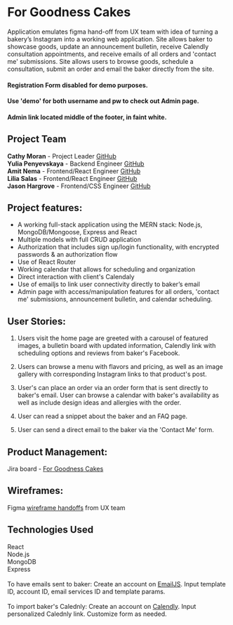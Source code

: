 # For Goodness Cakes

Application emulates figma hand-off from UX team with idea of turning a bakery’s Instagram into a working web application.  Site allows baker to showcase goods, update an announcement bulletin, receive Calendly consultation appointments, and receive emails of all orders and 'contact me' submissions. Site allows users to browse goods, schedule a consultation, submit an order and email the baker directly from the site.

#### Registration Form disabled for demo purposes.
#### Use 'demo' for both username and pw to check out Admin page.
#### Admin link located middle of the footer, in faint white.


## Project Team   

**Cathy Moran**       - Project Leader            [GitHub](https://github.com/morancathy)\
**Yulia Penyevskaya** - Backend Engineer          [GitHub](https://github.com/Yuliap21)\
**Amit Nema**         - Frontend/React Engineer   [GitHub](https://github.com/en-coded)\
**Lilia Salas**       - Frontend/React Engineer   [GitHub](https://github.com/liliasn24)\
**Jason Hargrove**    - Frontend/CSS Engineer     [GitHub](https://github.com/Jason-Hargrove)


## Project features:

  - A working full-stack application using the MERN stack: Node.js, MongoDB/Mongoose, Express and React
  - Multiple models with full CRUD application
  - Authorization that includes sign up/login functionality, with encrypted passwords & an authorization flow
  - Use of React Router
  - Working calendar that allows for scheduling and organization
  - Direct interaction with client's Calendaly
  - Use of emailjs to link user connectivity directly to baker’s email
  - Admin page with access/manipulation features for all orders, 'contact me' submissions, announcement bulletin, and calendar scheduling.

## User Stories:

  1. Users visit the home page are greeted with a carousel of featured images, a bulletin board with updated information, Calendly link with scheduling options and reviews from baker's Facebook.

  2. Users can browse a menu with flavors and pricing, as well as an image gallery with corresponding Instagram links to that product's post.

  3. User's can place an order via an order form that is sent directly to baker's email. User can browse a calendar with baker's availability as well as include design ideas and allergies with the order.

  4. User can read a snippet about the baker and an FAQ page.

  5. User can send a direct email to the baker via the 'Contact Me' form.

## Product Management:

  Jira board - [For Goodness Cakes](https://ga-hypatia.atlassian.net/jira/software/projects/U4P/boards/7)


## Wireframes:

  Figma [wireframe handoffs](https://www.figma.com/file/wn1CBHf78At9NwYtotzk7g/P6-Wireframes?node-id=25%3A470) from UX team



## Technologies Used  

React\
Node.js\
MongoDB\
Express\
\
To have emails sent to baker: Create an account on [EmailJS](https://www.emailjs.com). Input template ID, account ID, email services ID and template params.  \
\
To import baker's Calednly: Create an account on [Calendly](https://calendly.com/). Input personalized Calednly link. Customize form as needed.
